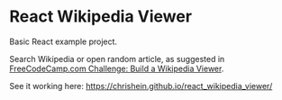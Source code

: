 # React Wikipedia Viewer

Basic React example project.

Search Wikipedia or open random article, as suggested in [FreeCodeCamp.com Challenge: Build a Wikipedia Viewer](https://www.freecodecamp.com/challenges/build-a-wikipedia-viewer).

See it working here: https://chrishein.github.io/react_wikipedia_viewer/
